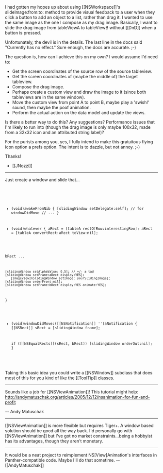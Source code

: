 I had gotten my hopes up about using [[NSWorkspace]]'s slideImage:from:to: method to provide visual feedback to a user when they click a button to add an object to a list, rather than drag it. I wanted to use the same image as the one I compose as my drag image. Basically, I want to slide the drag image from tableViewA to tableViewB without [[DnD]] when a button is pressed.

Unfortunately, the devil is in the details. The last line in the docs said "Currently has no effect." Sure enough, the docs are accurate. ;-)

The question is, how can I achieve this on my own? I would assume I'd need to:


* Get the screen coordinates of the source row of the source tableview.
* Get the screen coordinates of (maybe the middle of) the target tableview.
* Compose the drag image.
* Perhaps create a custom view and draw the image to it (since both tableviews are in the same window).
* Move the custom view from point A to point B, maybe play a 'swish!' sound, then maybe the poof animation.
* Perform the actual action on the data model and update the views.


Is there a better way to do this? Any suggestions? Performance issues that I'm likely to run into (though the drag image is only maybe 100x32, made from a 32x32 icon and an attributed string label)?

For the purists among you, yes, I fully intend to make this gratuitous flying icon option a prefs option. The intent is to dazzle, but not annoy. ;-)

Thanks!

 - [[JNozzi]]

----
Just create a window and slide that...

<code>

- (void)awakeFromNib
{
    [slidingWindow setDelegate:self]; // for windowDidMove
    // ...
}

- (void)whatever
{
aRect = [tableA rectOfRow:interestingRow];
aRect = [tableA convertRect:aRect toView:nil];

bRect ...

    [slidingWindow setAlphaValue: 0.5]; // +/- a tad
    [slidingWindow setFrame:aRect display:YES];
       [imageViewInSlidingWindow setImage: yourSlidingImage];
    [slidingWindow orderFront:nil];
    [slidingWindow setFrame:bRect display:YES animate:YES];
}


- (void)windowDidMove:([[NSNotification]] '')aNotification
{
[[NSRect]] sRect = [slidingWindow frame];

  if ([[NSEqualRects]](sRect, bRect)) [slidingWindow orderOut:nil];
}
</code>

Taking this basic idea you could write a [[NSWindow]] subclass that does most of this for you kind of like the [[ToolTip]] classes.

----

Sounds like a job for [[NSViewAnimation]]! This tutorial might help: http://andymatuschak.org/articles/2005/12/12/nsanimation-for-fun-and-profit

-- Andy Matuschak

----
[[NSViewAnimation]] is more flexible but requires Tiger+. A window based solution should be good all the way back. I'd personally go with [[NSViewAnimation]] but I've got no market constraints...being a hobbyist has its advantages, though they aren't monetary.

----
It would be a neat project to reimplement NS[View]Animation's interfaces in Panther-compatible code. Maybe I'll do that sometime. -- [[AndyMatuschak]]